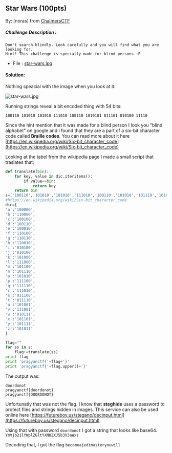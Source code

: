 ## Star Wars (100pts)  
By: [noras] from [ChalmersCTF](http://chalmersctf.se)

##### Challenge Description : 
```
Don't search blindly. Look carefully and you will find what you are looking for.
Hint! This challenge is specially made for blind persons :P

```
* File : [star-wars.jpg](images/star-wars.jpg)

#### Solution:

Nothing speacial with the image when you look at it:

![star-wars.jpg](images/star-wars.jpg)

Running strings reveal a bit encoded thing with 54 bits:
```
100110 101010 101010 111010 100110 1010101 011101 010100 11110
```

Since the hint mention that it was made for a blind person I look you "blind alphabet" on google and i found that they are a part of a six-bit character code called **Braille codes**.
You can read more about it here [https://en.wikipedia.org/wiki/Six-bit_character_code](https://en.wikipedia.org/wiki/Six-bit_character_code)

Looking at the tabel from the wikipedia page I made a small script that traslates that:

```python
def translate(bin):
	for key, value in dic.iteritems():
		if value==bin:
			return key
	return bin
s=['100110','101010','101010','111010','100110','101010','101110','101010','011110']
#https://en.wikipedia.org/wiki/Six-bit_character_code
dic={
'a':'100000',
'b':'110000',
'c':'100100',
'd':'100110',
'e':'100010',
'f':'110100',
'g':'110110',
'h':'110010',
'i':'010100',
'j':'010100',
'k':'101000',
'l':'111000',
'm':'101100',
'n':'101110',
'o':'101010',
'p':'111100',
'q':'111110',
'r':'111010',
's':'011100',
't':'011110',
'u':'101001',
'v':'111001',
'w':'010111',
'x':'101101',
'y':'101111',
'z':'101011'
}

flag=""
for ss in s:
	flag+=translate(ss)
print flag
print 'pragyanctf{'+flag+'}'
print 'pragyanctf{'+flag.upper()+'}'
```

The output was:
```
doordonot
pragyanctf{doordonot}
pragyanctf{DOORDONOT}
```

Unfortunatly that was not the flag. I know that **steghide** uses a password to protect files and strings hidden in images. This service can also be used online here [https://futureboy.us/stegano/decinput.html](https://futureboy.us/stegano/decinput.html)

Using that with password ```doordonot``` I got a string that looks like base64. ```YmVjb21lYWplZGltYXN0ZXJ5b3V3aWxs```

Decoding that, I got the flag ```becomeajedimasteryouwill```

